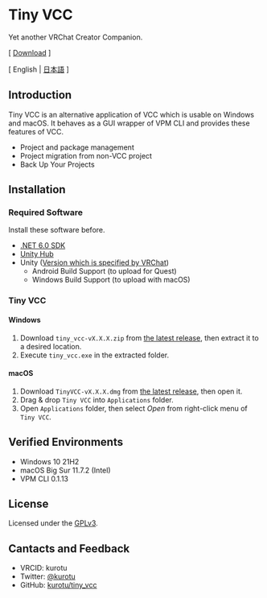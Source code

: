 # Tiny VCC
Yet another VRChat Creator Companion.

[ [Download](https://github.com/kurotu/tiny_vcc/releases/latest) ]

[ English | [日本語](./README_JP.md) ]

## Introduction
Tiny VCC is an alternative application of VCC which is usable on Windows and macOS.
It behaves as a GUI wrapper of VPM CLI and provides these features of VCC.

- Project and package management
- Project migration from non-VCC project
- Back Up Your Projects

## Installation

### Required Software
Install these software before.

- [.NET 6.0 SDK](https://dotnet.microsoft.com/download/dotnet/6.0)
- [Unity Hub](https://unity.com/ja/download#how-get-started)
- Unity ([Version which is specified by VRChat](https://docs.vrchat.com/docs/current-unity-version))
  - Android Build Support (to upload for Quest)
  - Windows Build Support (to upload with macOS)

### Tiny VCC

#### Windows
1. Download `tiny_vcc-vX.X.X.zip` from [the latest release](https://github.com/kurotu/tiny_vcc/releases/latest), then extract it to a desired location.
2. Execute `tiny_vcc.exe` in the extracted folder.

#### macOS
1. Download `TinyVCC-vX.X.X.dmg` from [the latest release](https://github.com/kurotu/tiny_vcc/releases/latest), then open it.
2. Drag & drop `Tiny VCC` into `Applications` folder.
3. Open `Applications` folder, then select *Open* from right-click menu of `Tiny VCC`.

## Verified Environments
- Windows 10 21H2
- macOS Big Sur 11.7.2 (Intel)
- VPM CLI 0.1.13

## License
Licensed under the [GPLv3](./LICENSE).

## Cantacts and Feedback
- VRCID: kurotu
- Twitter: [@kurotu](https://twitter.com/kurotu)
- GitHub: [kurotu/tiny_vcc](https://github.com/kurotu/tiny_vcc)
